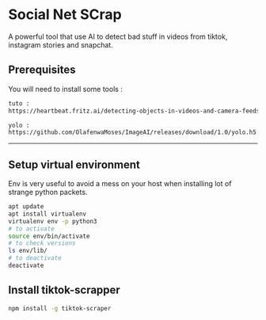 # Social Net SCrap

A powerful tool that use AI to detect bad stuff in videos from tiktok, instagram stories and snapchat.

## Prerequisites

You will need to install some tools : 
```bash
tuto : 
https://heartbeat.fritz.ai/detecting-objects-in-videos-and-camera-feeds-using-keras-opencv-and-imageai-c869fe1ebcdb

yolo : 
https://github.com/OlafenwaMoses/ImageAI/releases/download/1.0/yolo.h5
```


-------

## Setup virtual environment

Env is very useful to avoid a mess on your host when installing lot of strange python packets.

```bash
apt update
apt install virtualenv
virtualenv env -p python3
# to activate
source env/bin/activate
# to check versions
ls env/lib/
# to deactivate
deactivate
```

## Install tiktok-scrapper

```bash
npm install -g tiktok-scraper
```
